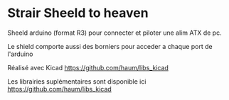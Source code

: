 # Strair Sheeld to heaven 

Sheeld arduino (format R3) pour connecter et piloter une alim ATX de pc.

Le shield comporte aussi des borniers pour acceder a chaque port de l'arduino

Réalisé avec Kicad https://github.com/haum/libs_kicad

Les librairies suplémentaires sont disponible ici  https://github.com/haum/libs_kicad

